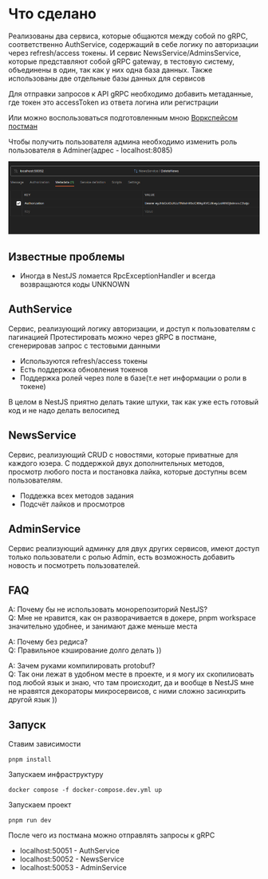 # Что сделано

Реализованы два сервиса, которые общаются между собой по gRPC, соответственно AuthService, содержащий в себе логику по авторизации через refresh/access токены. И сервис NewsService/AdminsService, которые представляют собой gRPC gateway, в тестовую систему, объединены в один, так как у них одна база данных. Также использованы две отдельные базы данных для сервисов

Для отправки запросов к API gRPC необходимо добавить метаданные, где токен это accessToken из ответа логина или регистрации

Или можно воспользоваться подготовленным мною [Воркспейсом постман](https://www.postman.com/spacecraft-geoscientist-12695557/workspace/test-task)

Чтобы получить пользователя админа необходимо изменить роль пользователя в Adminer(адрес - localhost:8085)

![image](.github/assets/metadata.png)

## Известные проблемы

<ul>
  <li>Иногда в NestJS ломается RpcExceptionHandler и всегда возвращаются коды UNKNOWN</li>
</ul>

## AuthService

Сервис, реализующий логику авторизации, и доступ к пользователям с пагинацией
Протестировать можно через gRPC в постмане, сгенерировав запрос с тестовыми данными

<ul>
  <li>Используются refresh/access токены</li>
  <li>Есть поддержка обновления токенов</li>
  <li>Поддержка ролей через поле в базе(т.е нет информации о роли в токене)</li>
</ul>

В целом в NestJS приятно делать такие штуки, так как уже есть готовый код и не надо делать велосипед

## NewsService

Сервис, реализующий CRUD с новостями, которые приватные для каждого юзера. С поддержкой двух дополнительных методов, просмотр любого поста и постановка лайка, которые доступны всем пользователям.

<ul>
  <li>Поддежка всех методов задания</li>
  <li>Подсчёт лайков и просмотров</li>
</ul>

## AdminService

Сервис реализующий админку для двух других сервисов, имеют доступ только пользователи с ролью Admin, есть возможность добавить новость и посмотреть пользователей.

## FAQ

A: Почему бы не использовать монорепозиторий NestJS?
<br>
Q: Мне не нравится, как он разворачивается в докере, pnpm workspace значительно удобнее, и занимают даже меньше места

A: Почему без редиса?
<br>
Q: Правильное кэширование долго делать ))

A: Зачем руками компилировать protobuf?
<br>
Q: Так они лежат в удобном месте в проекте, и я могу их скопилиовать под любой язык и знаю, что там происходит, да и вообще в NestJS мне не нравятся декораторы микросервисов, с ними сложно засинхрить другой язык ))

## Запуск

Ставим зависимости

```
pnpm install
```

Запускаем инфраструктуру

```
docker compose -f docker-compose.dev.yml up
```

Запускаем проект

```
pnpm run dev
```

После чего из постмана можно отправлять запросы к gRPC

<ul>
  <li>localhost:50051 - AuthService</li>
  <li>localhost:50052 - NewsService</li>
  <li>localhost:50053 - AdminService</li>
</ul>
